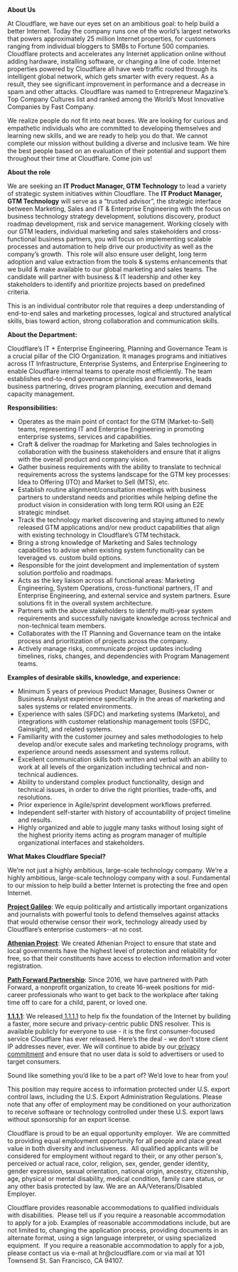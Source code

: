<div class="content-intro">
	<div><strong>About Us</strong></div>
	<div>
		<p><span style="font-weight: 400;">At Cloudflare, we have our eyes set on an ambitious goal: to help build a better Internet. Today the company runs one of the world’s largest networks that powers approximately 25 million Internet properties, for customers ranging from individual bloggers to SMBs to Fortune 500 companies. Cloudflare protects and accelerates any Internet application online without adding hardware, installing software, or changing a line of code. Internet properties powered by Cloudflare all have web traffic routed through its intelligent global network, which gets smarter with every request. As a result, they see significant improvement in performance and a decrease in spam and other attacks. Cloudflare was named to Entrepreneur Magazine’s Top Company Cultures list and ranked among the World’s Most Innovative Companies by Fast Company.</span><span style="font-weight: 400;">&nbsp;</span></p>
		<p><span style="font-weight: 400;">We realize people do not fit into neat boxes. We are looking for curious and empathetic individuals who are committed to developing themselves and learning new skills, and we are ready to help you do that. We cannot complete our mission without building a diverse and inclusive team. We hire the best people based on an evaluation of their potential and support them throughout their time at Cloudflare. Come join us!&nbsp;</span></p>
	</div>
</div>
<p><strong>About the role</strong></p>
<p><span style="font-weight: 400;">We are seeking an </span><strong>IT Product Manager, GTM Technology</strong><span style="font-weight: 400;"> to lead a variety of strategic system initiatives within Cloudflare. The </span><strong>IT Product Manager, GTM Technology</strong><span style="font-weight: 400;"> will serve as a “trusted advisor”, the strategic interface between Marketing, Sales and IT &amp; Enterprise Engineering with the focus on business technology strategy development, solutions discovery, product roadmap development, risk and service management. Working closely with our GTM leaders, individual marketing and sales stakeholders and cross-functional business partners, you will focus on implementing scalable processes and automation to help drive our productivity as well as the company’s growth.&nbsp; This role will also ensure user delight, long term adoption and value extraction from the tools &amp; systems enhancements that we build &amp; make available to our global marketing and sales teams. The candidate will partner with business &amp; IT leadership and other key stakeholders to identify and prioritize projects based on predefined criteria.&nbsp;&nbsp;</span></p>
<p><span style="font-weight: 400;">This is an individual contributor role that requires a deep understanding of end-to-end sales and marketing processes, logical and structured analytical skills, bias toward action, strong collaboration and communication skills.&nbsp;</span></p>
<p><strong>About the Department:</strong></p>
<p><span style="font-weight: 400;">Cloudflare’s IT + Enterprise Engineering, Planning and Governance Team is a crucial pillar of the CIO Organization. It manages programs and initiatives across IT Infrastructure, Enterprise Systems, and Enterprise Engineering to enable Cloudflare internal teams to operate most efficiently. The team establishes end-to-end governance principles and frameworks, leads business partnering, drives program planning, execution and demand capacity management.&nbsp;</span></p>
<p><strong>Responsibilities:</strong></p>
<ul>
	<li style="font-weight: 400;"><span style="font-weight: 400;">Operates as the main point of contact for the GTM (Market-to-Sell) teams, representing IT and Enterprise Engineering in promoting enterprise systems, services and capabilities.</span></li>
	<li style="font-weight: 400;"><span style="font-weight: 400;">Craft &amp; deliver the roadmap for Marketing and Sales technologies in collaboration with the business stakeholders and ensure that it aligns with the overall product and company vision.&nbsp;</span></li>
	<li style="font-weight: 400;"><span style="font-weight: 400;">Gather business requirements with the ability to translate to technical requirements across the systems landscape for the GTM key processes: Idea to Offering (ITO) and Market to Sell (MTS), etc.</span></li>
	<li style="font-weight: 400;"><span style="font-weight: 400;">Establish routine alignment/consultation meetings with business partners to understand needs and priorities while helping define the product vision in consideration with long term ROI using an E2E strategic mindset.</span></li>
	<li style="font-weight: 400;"><span style="font-weight: 400;">Track the technology market discovering and staying attuned to newly released GTM applications and/or new product capabilities that align with existing technology in Cloudflare’s GTM techstack.</span></li>
	<li style="font-weight: 400;"><span style="font-weight: 400;">Bring a strong knowledge of Marketing and Sales technology capabilities to advise when existing system functionality can be leveraged vs. custom build options.</span></li>
	<li style="font-weight: 400;"><span style="font-weight: 400;">Responsible for the joint development and implementation of system solution portfolio and roadmaps.</span></li>
	<li style="font-weight: 400;"><span style="font-weight: 400;">Acts as the key liaison across all functional areas: Marketing Engineering, System Operations, cross-functional partners, IT and Enterprise Engineering, and external service and system partners. Esure solutions fit in the overall system architecture.</span></li>
	<li style="font-weight: 400;"><span style="font-weight: 400;">Partners with the above stakeholders to identify multi-year system requirements and successfully navigate knowledge across technical and non-technical team members.</span></li>
	<li style="font-weight: 400;"><span style="font-weight: 400;">Collaborates with the IT Planning and Governance team on the intake process and prioritization of projects across the company.</span></li>
	<li style="font-weight: 400;"><span style="font-weight: 400;">Actively manage risks, communicate project updates including timelines, risks, changes, and dependencies with Program Management teams.</span></li>
</ul>
<p><strong>Examples of desirable skills, knowledge, and experience:</strong></p>
<ul>
	<li style="font-weight: 400;"><span style="font-weight: 400;">Minimum 5 years of previous Product Manager, Business Owner or Business Analyst experience specifically in the areas of marketing and sales systems or related environments.</span></li>
	<li style="font-weight: 400;"><span style="font-weight: 400;">Experience with sales (SFDC) and marketing systems (Marketo), and integrations with customer relationship management tools (SFDC, Gainsight), and related systems.</span></li>
	<li style="font-weight: 400;"><span style="font-weight: 400;">Familiarity with the customer journey and sales methodologies to help develop and/or execute sales and marketing technology programs, with experience around needs assessment and systems rollout.</span></li>
	<li style="font-weight: 400;"><span style="font-weight: 400;">Excellent communication skills both written and verbal with an ability to work at all levels of the organization including </span><span style="font-weight: 400;">technical and non-technical audiences.</span></li>
	<li style="font-weight: 400;"><span style="font-weight: 400;">Ability to understand complex product functionality, design and technical issues, in order to drive the right priorities, trade-offs, and resolutions.</span></li>
	<li style="font-weight: 400;"><span style="font-weight: 400;">Prior experience in Agile/sprint development workflows preferred.</span></li>
	<li style="font-weight: 400;"><span style="font-weight: 400;">Independent self-starter with history of accountability of project timeline and results.</span></li>
	<li style="font-weight: 400;"><span style="font-weight: 400;">Highly organized and able to juggle many tasks without losing sight of the highest priority items acting as program manager of multiple organizational interfaces and stakeholders.</span></li>
</ul>
<div class="content-conclusion">
	<p><strong>What Makes Cloudflare Special?</strong></p>
	<p><span style="font-weight: 400;">We’re not just a highly ambitious, large-scale technology company. We’re a highly ambitious, large-scale technology company with a soul. Fundamental to our mission to help build a better Internet is protecting the free and open Internet.</span></p>
	<p><a href="https://blog.cloudflare.com/protecting-free-expression-online/"><strong>Project Galileo</strong></a><span style="font-weight: 400;">: We equip politically and artistically important organizations and journalists with powerful tools to defend themselves against attacks that would otherwise censor their work, technology already used by Cloudflare’s enterprise customers--at no cost.</span></p>
	<p><strong><a href="https://www.cloudflare.com/athenian/">Athenian Project</a></strong><span style="font-weight: 400;">: We created Athenian Project to ensure that state and local governments have the highest level of protection and reliability for free, so that their constituents have access to election information and voter registration.</span></p>
	<p><a href="https://blog.cloudflare.com/tag/path-forward/"><strong>Path Forward Partnership</strong></a><span style="font-weight: 400;">: Since 2016, we have partnered with Path Forward, a nonprofit organization, to create 16-week positions for mid-career professionals who want to get back to the workplace after taking time off to care for a child, parent, or loved one.</span></p>
	<p><a href="https://1.1.1.1/"><strong>1.1.1.1</strong></a><span style="font-weight: 400;">: We released</span><a href="https://1.1.1.1/"> <span style="font-weight: 400;">1.1.1.1</span></a><span style="font-weight: 400;"> to help fix the foundation of the Internet by building a faster, more secure and privacy-centric public DNS resolver. This is available publicly for everyone to use - it is the first consumer-focused service Cloudflare has ever released. Here’s the deal - we don’t store client IP addresses never, ever. We will continue to abide by our</span><a href="https://developers.cloudflare.com/1.1.1.1/privacy/public-dns-resolver"> privacy commitment</a><span style="font-weight: 400;"> and ensure that no user data is sold to advertisers or used to target consumers.</span></p>
	<p><span style="font-weight: 400;">Sound like something you’d like to be a part of? We’d love to hear from you!</span></p>
	<p><span style="font-weight: 400;">This position may require access to information protected under U.S. export control laws, including the U.S. Export Administration Regulations. Please note that any offer of employment may be conditioned on your authorization to receive software or technology controlled under these U.S. export laws without sponsorship for an export license.</span></p>
	<p><span style="font-weight: 400;">Cloudflare is proud to be an equal opportunity employer. &nbsp;We are committed to providing equal employment opportunity for all people and place great value in both diversity and inclusiveness. &nbsp;All qualified applicants will be considered for employment without regard to their, or any other person's, perceived or actual</span> <span style="font-weight: 400;">race, color, religion, sex, gender, gender identity, gender expression, sexual orientation, national origin, ancestry, citizenship, age, physical or mental disability, medical condition, family care status, or any other basis protected by law. </span><span style="font-weight: 400;">We are an AA/Veterans/Disabled Employer.</span></p>
	<p><span style="font-weight: 400;">Cloudflare provides reasonable accommodations to qualified individuals with disabilities. &nbsp;Please tell us if you require a reasonable accommodation to apply for a job. Examples of reasonable accommodations include, but are not limited to, changing the application process, providing documents in an alternate format, using a sign language interpreter, or using specialized equipment. &nbsp;If you require a reasonable accommodation to apply for a job, please contact us via e-mail at </span><span style="font-weight: 400;">hr@cloudflare.com</span><span style="font-weight: 400;"> or via mail at 101 Townsend St. San Francisco, CA 94107.</span></p>
</div>